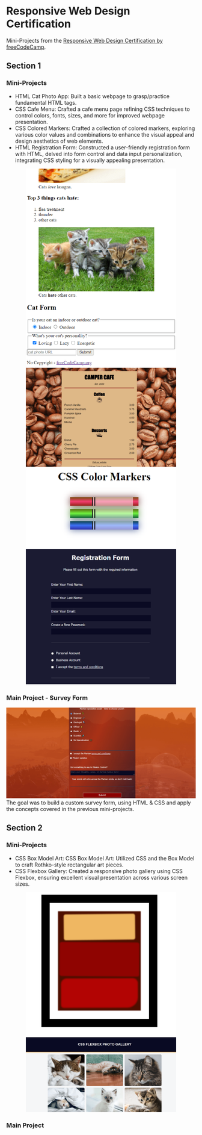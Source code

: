# Responsive Web Design Certification
Mini-Projects from the [Responsive Web Design Certification by freeCodeCamp](https://www.freecodecamp.org/learn/2022/responsive-web-design/).

## Section 1
### Mini-Projects
* HTML Cat Photo App: Built a basic webpage to grasp/practice fundamental HTML tags.
* CSS Cafe Menu: Crafted a cafe menu page refining CSS techniques to control colors, fonts, sizes, and more for improved webpage presentation.
* CSS Colored Markers: Crafted a collection of colored markers, exploring various color values and combinations to enhance the visual appeal and design aesthetics of web elements.
* HTML Registration Form: Constructed a user-friendly registration form with HTML, delved into form control and data input personalization, integrating CSS styling for a visually appealing presentation.
  
<div align="center">
  <img src="preview-images/cat-photo-app.png" width="400" alt="HTML Cat Photo App">
  <img src="preview-images/cafe-menu.png" width="400" alt="CSS Cafe Menu">
</div>
<div align="center">
  <img src="preview-images/colored-markers.png" width="400" alt="CSS Colored Markers">
  <img src="preview-images/registration-form.png" width="400" alt="Registration Form">
</div>

### Main Project - Survey Form
![Survey Form](preview-images/project-survey-form.png)
The goal was to build a custom survey form, using HTML & CSS and apply the concepts covered in the previous mini-projects.

## Section 2
### Mini-Projects
* CSS Box Model Art: CSS Box Model Art: Utilized CSS and the Box Model to craft Rothko-style rectangular art pieces.
* CSS Flexbox Gallery: Created a responsive photo gallery using CSS Flexbox, ensuring excellent visual presentation across various screen sizes.

<div align="center">
  <img src="preview-images/rothko-painting.png" width="400" alt="CSS Rothko Painting">
  <img src="preview-images/flexbox-photo-gallery.png" width="400" alt="CSS Flexbox Photo Gallery">
</div>

### Main Project
